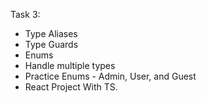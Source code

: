 Task 3:

- Type Aliases
- Type Guards
- Enums
- Handle multiple types
- Practice Enums - Admin, User, and Guest
- React Project With TS.
